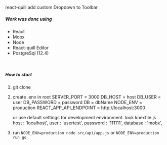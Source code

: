 react-quill add custom Dropdown to Toolbar

##### Work was done using
- React
- Mobx
- Node
- React-quill Editor
- PostgreSql (12.4)
<br>

##### How to start
1. git clone
2. create .env in root
    	SERVER_PORT = 3000
    	DB_HOST = host
    	DB_USER = user
    	DB_PASSWORD = password
    	DB = dbName
		NODE_ENV = production
		REACT_APP_API_ENDPOINT = http://localhost:3000

	or use default settings for development environment.
	look knexfile.js
		host : 'localhost',
		user : 'usertest',
		password : '111111',
		database : 'mobx',

3. run `NODE_ENV=production node src/api/app.js`
	or `NODE_ENV=production run go`